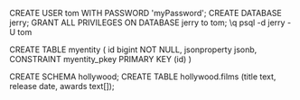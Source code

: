 CREATE USER tom WITH PASSWORD 'myPassword';
CREATE DATABASE jerry;
GRANT ALL PRIVILEGES ON DATABASE jerry to tom;
 \q
psql -d jerry -U tom

CREATE TABLE myentity
(
  id bigint NOT NULL,
  jsonproperty jsonb,
  CONSTRAINT myentity_pkey PRIMARY KEY (id)
)

CREATE SCHEMA hollywood;
CREATE TABLE hollywood.films (title text, release date, awards text[]);